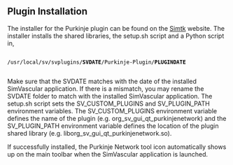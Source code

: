 ## Plugin Installation

The installer for the Purkinje plugin can be found on the <a href="https://simtk.org/projects/simvascular/">Simtk</a> website. The installer installs the shared libraries, the setup.sh script and a Python script in, <br/>

<code> <font color="black"> /usr/local/sv/svplugins/<strong>SVDATE</strong>/Purkinje-Plugin/<strong>PLUGINDATE</strong> </font> </code>

Make sure that the SVDATE matches with the date of the installed SimVascular application. If there is a mismatch, you may rename the SVDATE folder to match with the installed SimVascular application. The setup.sh script sets the SV_CUSTOM_PLUGINS and SV_PLUGIN_PATH environment variables. The SV_CUSTOM_PLUGINS environment variable defines the name of the plugin (e.g. org_sv_gui_qt_purkinjenetwork) and the SV_PLUGIN_PATH environment variable defines the location of the plugin shared library (e.g. liborg_sv_gui_qt_purkinjenetwork.so).

If successfully installed, the Purkinje Network tool icon automatically shows up on the main toolbar when the SimVascular application is launched.
